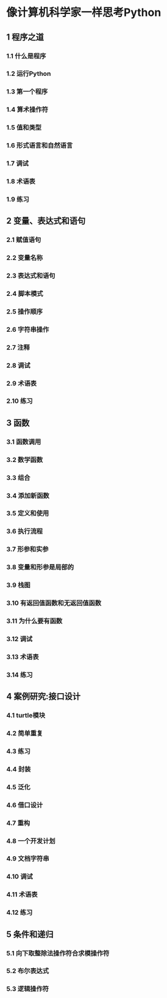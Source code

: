 # 像计算机科学家一样思考Python

## 1 程序之道

### 1.1 什么是程序

### 1.2 运行Python

### 1.3 第一个程序

### 1.4 算术操作符

### 1.5 值和类型

### 1.6 形式语言和自然语言

### 1.7 调试

### 1.8 术语表

### 1.9 练习

## 2 变量、表达式和语句

### 2.1 赋值语句

### 2.2 变量名称

### 2.3 表达式和语句

### 2.4 脚本模式

### 2.5 操作顺序

### 2.6 字符串操作

### 2.7 注释

### 2.8 调试

### 2.9 术语表

### 2.10 练习

## 3 函数

### 3.1 函数调用

### 3.2 数学函数

### 3.3 组合

### 3.4 添加新函数

### 3.5 定义和使用

### 3.6 执行流程

### 3.7 形参和实参

### 3.8 变量和形参是局部的

### 3.9 栈图

### 3.10 有返回值函数和无返回值函数

### 3.11 为什么要有函数

### 3.12 调试

### 3.13 术语表

### 3.14 练习

## 4 案例研究:接口设计

### 4.1 turtle模块

### 4.2 简单重复

### 4.3 练习

### 4.4 封装

### 4.5 泛化

### 4.6 借口设计

### 4.7 重构

### 4.8 一个开发计划

### 4.9 文档字符串

### 4.10 调试

### 4.11 术语表

### 4.12 练习

## 5 条件和递归

### 5.1 向下取整除法操作符合求模操作符

### 5.2 布尔表达式

### 5.3 逻辑操作符
